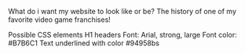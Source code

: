 What do i want my website to look like or be? 
The history of one of my favorite video game franchises!


Possible CSS elements
H1 headers
Font:  Arial, strong, large
Font color: #B7B6C1
Text underlined with color #94958bs
